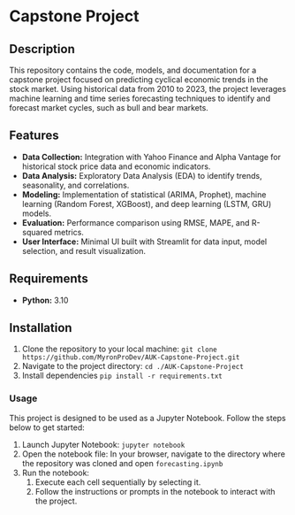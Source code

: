 # Capstone Project

## Description
This repository contains the code, models, and documentation for a capstone project focused on predicting cyclical economic trends in the stock market. Using historical data from 2010 to 2023, the project leverages machine learning and time series forecasting techniques to identify and forecast market cycles, such as bull and bear markets.

## Features
- **Data Collection:** Integration with Yahoo Finance and Alpha Vantage for historical stock price data and economic indicators.
- **Data Analysis:** Exploratory Data Analysis (EDA) to identify trends, seasonality, and correlations.
- **Modeling:** Implementation of statistical (ARIMA, Prophet), machine learning (Random Forest, XGBoost), and deep learning (LSTM, GRU) models.
- **Evaluation:** Performance comparison using RMSE, MAPE, and R-squared metrics.
- **User Interface:** Minimal UI built with Streamlit for data input, model selection, and result visualization.

## Requirements
- **Python:** 3.10

## Installation
1. Clone the repository to your local machine:
```git clone https://github.com/MyronProDev/AUK-Capstone-Project.git```
2. Navigate to the project directory:
```cd ./AUK-Capstone-Project```
3. Install dependencies
```pip install -r requirements.txt```

### Usage
This project is designed to be used as a Jupyter Notebook. Follow the steps below to get started:
1. Launch Jupyter Notebook:
```jupyter notebook```
2. Open the notebook file:
In your browser, navigate to the directory where the repository was cloned and open ```forecasting.ipynb```
3. Run the notebook:
   1. Execute each cell sequentially by selecting it.
   2. Follow the instructions or prompts in the notebook to interact with the project.